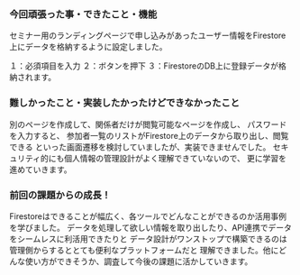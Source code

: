 ### 今回頑張った事・できたこと・機能
セミナー用のランディングページで申し込みがあったユーザー情報をFirestore上にデータを格納するように設定しました。

１：必須項目を入力
２：ボタンを押下
３：FirestoreのDB上に登録データが格納されます。

### 難しかったこと・実装したかったけどできなかったこと

別のページを作成して、関係者だけが閲覧可能なページを作成し、
パスワードを入力すると、
参加者一覧のリストがFirestore上のデータから取り出し、閲覧できる
といった画面遷移を検討していましたが、実装できませんでした。
セキュリティ的にも個人情報の管理設計がよく理解できていないので、
更に学習を進めていきます。

### 前回の課題からの成長！
Firestoreはできることが幅広く、各ツールでどんなことができるのか活用事例を学びました。
データを処理して欲しい情報を取り出したり、API連携でデータをシームレスに利活用できたりと
データ設計がワンストップで構築できるのは管理側からするととても便利なプラットフォームだと
理解できました。他にどんな使い方ができそうか、調査して今後の課題に活かしていきます。


